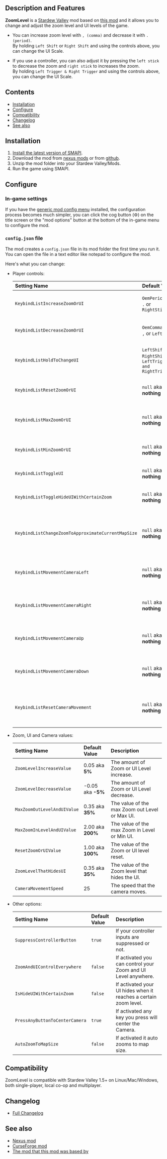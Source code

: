## Description and Features

**ZoomLevel** is a [Stardew Valley](http://stardewvalley.net/) mod based on [this mod](https://github.com/GuiNoya/SVMods/) and it allows you to change and adjust the zoom level and UI levels of the game.

* You can increase zoom level with ``, (comma)`` and decrease it with ``. (period)``.<br>
 By holding ``Left Shift`` or ``Right Shift`` and using the controls above, you can change the UI Scale.

* If you use a controller, you can also adjust it by pressing the ``left stick`` to decrease the zoom and ``right stick`` to increases the zoom.<br>
By holding ``Left Trigger & Right Trigger`` and using the controls above, you can change the UI Scale.

## Contents
* [Installation](#Installation)
* [Configure](#Configure)
* [Compatibility](#Compatibility)
* [Changelog](#Changelog)
* [See also](#see-also)

## Installation
1. [Install the latest version of SMAPI](https://smapi.io/).
2. Download the mod from [nexus mods](https://www.nexusmods.com/stardewvalley/mods/7363?tab=files) or from [github](https://github.com/thespbgamer/ZoomLevel/releases/).
3. Unzip the mod folder into your Stardew Valley/Mods.
4. Run the game using SMAPI.

## Configure
### In-game settings
If you have the [generic mod config menu](https://www.nexusmods.com/stardewvalley/mods/5098?tab=files) installed, the configuration process becomes much simpler, you can click the cog button (⚙) on the title screen or the "mod options" button at the bottom of
the in-game menu to configure the mod.

### `config.json` file
The mod creates a `config.json` file in its mod folder the first time you run it. You can open the file in a text editor like notepad to configure the mod.

Here's what you can change:

* Player controls:

  Setting Name                                           | Default Value                                                   | Description
  :----------------------------------------------------- | :-------------------------------------------------------------- | :-----------------------------------------------
  `KeybindListIncreaseZoomOrUI`                          | `OemPeriod` aka `.` or `RightStick`                             | Key to Increase Zoom or UI Level.
  `KeybindListDecreaseZoomOrUI`                          | `OemComma` aka `,` or `LeftStick`                               | Key to Decrease Zoom or UI Level.
  `KeybindListHoldToChangeUI`                            | `LeftShift` or `RightShift` or `LeftTrigger and RightTrigger"`  | Key you need to hold to change the UI.
  `KeybindListResetZoomOrUI`                             | `null` aka **nothing**                                          | Key to Reset the Zoom or UI Level.
  `KeybindListMaxZoomOrUI`                               | `null` aka **nothing**                                          | Key to Max the Zoom out or Maximize the UI.
  `KeybindListMinZoomOrUI`                               | `null` aka **nothing**                                          | Key to Max the Zoom in or Minimize the UI.
  `KeybindListToggleUI`                                  | `null` aka **nothing**                                          | Keybinds to toggle the UI Visibility.
  `KeybindListToggleHideUIWithCertainZoom`               | `null` aka **nothing**                                          | Keybinds to hides the UI at a certain Zoom Level.
  `KeybindListChangeZoomToApproximateCurrentMapSize`     | `null` aka **nothing**                                          | Keybinds to change to zoom level to the approximate current map size.
  `KeybindListMovementCameraLeft`                        | `null` aka **nothing**                                          | Keybinds to change the camera a bit to the left and locks it.
  `KeybindListMovementCameraRight`                       | `null` aka **nothing**                                          | Keybinds to change the camera a bit to the right and locks it.
  `KeybindListMovementCameraUp`                          | `null` aka **nothing**                                          | Keybinds to change the camera a bit up and locks it.
  `KeybindListMovementCameraDown`                        | `null` aka **nothing**                                          | Keybinds to change the camera a bit down and locks it.
  `KeybindListResetCameraMovement`                       | `null` aka **nothing**                                          | Keybinds to reset the camera movement and unlocks it.
  
  
* Zoom, UI and Camera values:

  Setting Name                   | Default Value              | Description
  :----------------------------- | :------------------------- | :--------------------------------------------
  `ZoomLevelIncreaseValue`       |  0.05 aka **5%**           | The amount of Zoom or UI Level increase.
  `ZoomLevelDecreaseValue`       | -0.05 aka **-5%**          | The amount of Zoom or UI Level decrease.
  `MaxZoomOutLevelAndUIValue`    |  0.35 aka **35%**          | The value of the max Zoom out Level or Max UI.
  `MaxZoomInLevelAndUIValue`     |  2.00 aka **200%**         | The value of the max Zoom in Level or Min UI.
  `ResetZoomOrUIValue`           |  1.00 aka **100%**         | The value of the Zoom or UI level reset.
  `ZoomLevelThatHidesUI`         |  0.35 aka **35%**          | The value of the Zoom level that hides the UI.
  `CameraMovementSpeed`          |  25                        | The speed that the camera moves.

* Other options:

  Setting Name                         | Default Value   | Description
  :----------------------------------- | :-------------- | :-------------------------------------------------
  `SuppressControllerButton`           | `true`          | If your controller inputs are suppressed or not.
  `ZoomAndUIControlEverywhere`         | `false`         | If activated you can control your Zoom and UI Level anywhere.
  `IsHideUIWithCertainZoom`            | `false`         | If activated your UI hides when it reaches a certain zoom level.
  `PressAnyButtonToCenterCamera`       | `true`          | If activated any key you press will center the Camera.
  `AutoZoomToMapSize`                  | `false`         | If activated it auto zooms to map size.

## Compatibility
ZoomLevel is compatible with Stardew Valley 1.5+ on Linux/Mac/Windows, both single-player, local co-op and multiplayer.

## Changelog
* [Full Changelog](https://github.com/thespbgamer/ZoomLevel/blob/main/CHANGELOG.md#full-changelog)

## See also
* [Nexus mod](https://www.nexusmods.com/stardewvalley/mods/7363/?tab=files)
* [CurseForge mod](https://www.curseforge.com/stardewvalley/mods/zoom-level/files)
* [The mod that this mod was based by](https://github.com/GuiNoya/SVMods/)
